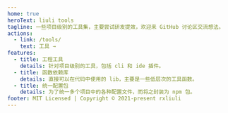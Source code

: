 ```yaml
---
home: true
heroText: liuli tools
tagline: 一些项目级别的工具集，主要尝试研发提效，欢迎来 GitHub 讨论区交流想法。
actions:
  - link: /tools/
    text: 工具 →
features:
  - title: 工程工具
    details: 针对项目级别的工具，包括 cli 和 ide 插件。
  - title: 函数依赖库
    details: 直接可以在代码中使用的 lib，主要是一些低层次的工具函数。
  - title: 统一配置包
    details: 为了统一多个项目中的各种配置文件，而将之封装为 npm 包。
footer: MIT Licensed | Copyright © 2021-present rxliuli
---
```

